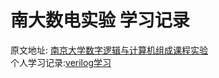 # 南大数电实验 学习记录
原文地址: [南京大学数字逻辑与计算机组成课程实验](https://nju-projectn.github.io/dlco-lecture-note/index.html)  
个人学习记录:[verilog学习](https://sin-kider.github.io/2023-03-18-ysyx-%E9%A2%84%E5%AD%A6%E4%B9%A0%E9%98%B6%E6%AE%B5-verilog%E5%AD%A6%E4%B9%A0-%E6%90%AD%E5%BB%BAverilator%E4%BB%BF%E7%9C%9F%E7%8E%AF%E5%A2%83/)
